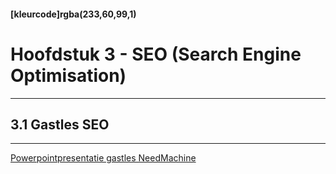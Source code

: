 #### [kleurcode]rgba(233,60,99,1)

# Hoofdstuk 3 - SEO (Search Engine Optimisation)

---
## 3.1 Gastles SEO 
---

<a target="_new" href="https://elo.kw1c.nl/CMS/Studie/811%20ICT-Academie/811%20VakkenInhoud/%5BK.07%20FrD%5D%20Keuzedeel%20%5BK0722%5D%20Frontend%20development/25187%20%C2%A0%20Applicatie-%20en%20mediaontwikkelaar/Periode%2007/Productie/01.%20Reader/Needmachine-maart2019.pptx">Powerpointpresentatie gastles NeedMachine</a>



